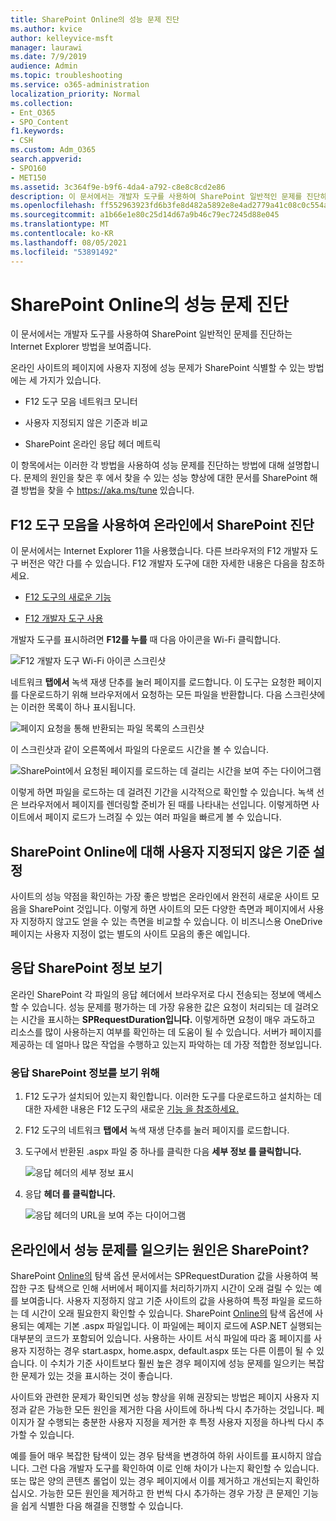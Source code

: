 ```yaml
---
title: SharePoint Online의 성능 문제 진단
ms.author: kvice
author: kelleyvice-msft
manager: laurawi
ms.date: 7/9/2019
audience: Admin
ms.topic: troubleshooting
ms.service: o365-administration
localization_priority: Normal
ms.collection:
- Ent_O365
- SPO_Content
f1.keywords:
- CSH
ms.custom: Adm_O365
search.appverid:
- SPO160
- MET150
ms.assetid: 3c364f9e-b9f6-4da4-a792-c8e8c8cd2e86
description: 이 문서에서는 개발자 도구를 사용하여 SharePoint 일반적인 문제를 진단하는 Internet Explorer 방법을 보여줍니다.
ms.openlocfilehash: ff552963923fd6b3fe8d482a5892e8e4ad2779a41c08c0c554a65b98be5a408f
ms.sourcegitcommit: a1b66e1e80c25d14d67a9b46c79ec7245d88e045
ms.translationtype: MT
ms.contentlocale: ko-KR
ms.lasthandoff: 08/05/2021
ms.locfileid: "53891492"
---
```

# <a name="diagnosing-performance-issues-with-sharepoint-online"></a>SharePoint Online의 성능 문제 진단

이 문서에서는 개발자 도구를 사용하여 SharePoint 일반적인 문제를 진단하는 Internet Explorer 방법을 보여줍니다.
  
온라인 사이트의 페이지에 사용자 지정에 성능 문제가 SharePoint 식별할 수 있는 방법에는 세 가지가 있습니다.
  
- F12 도구 모음 네트워크 모니터

- 사용자 지정되지 않은 기준과 비교

- SharePoint 온라인 응답 헤더 메트릭

이 항목에서는 이러한 각 방법을 사용하여 성능 문제를 진단하는 방법에 대해 설명합니다. 문제의 원인을 찾은 후 에서 찾을 수 있는 성능 향상에 대한 문서를 SharePoint 해결 방법을 찾을 수 https://aka.ms/tune 있습니다.
  
## <a name="using-the-f12-tool-bar-to-diagnose-performance-in-sharepoint-online"></a>F12 도구 모음을 사용하여 온라인에서 SharePoint 진단
<a name="F12ToolInfo"> </a>

이 문서에서는 Internet Explorer 11을 사용했습니다. 다른 브라우저의 F12 개발자 도구 버전은 약간 다를 수 있습니다. F12 개발자 도구에 대한 자세한 내용은 다음을 참조하세요.
  
- [F12 도구의 새로운 기능](/previous-versions/windows/internet-explorer/ie-developer/dev-guides/bg182632(v=vs.85))

- [F12 개발자 도구 사용](/previous-versions/windows/internet-explorer/ie-developer/samples/bg182326(v=vs.85))

개발자 도구를 표시하려면 **F12를 누를** 때 다음 아이콘을 Wi-Fi 클릭합니다.
  
![F12 개발자 도구 Wi-Fi 아이콘 스크린샷](../media/27acacbb-5688-459a-aa2f-5c8c5f17b76e.png)
  
네트워크 **탭에서** 녹색 재생 단추를 눌러 페이지를 로드합니다. 이 도구는 요청한 페이지를 다운로드하기 위해 브라우저에서 요청하는 모든 파일을 반환합니다. 다음 스크린샷에는 이러한 목록이 하나 표시됩니다.
  
![페이지 요청을 통해 반환되는 파일 목록의 스크린샷](../media/247a9422-76da-4b0c-bed3-ce77b05e4560.png)
  
이 스크린샷과 같이 오른쪽에서 파일의 다운로드 시간을 볼 수 있습니다.
  
![SharePoint에서 요청된 페이지를 로드하는 데 걸리는 시간을 보여 주는 다이어그램](../media/d71ad1fa-9018-4fae-82eb-c1838e7db0ff.png)
  
이렇게 하면 파일을 로드하는 데 걸려진 기간을 시각적으로 확인할 수 있습니다. 녹색 선은 브라우저에서 페이지를 렌더링할 준비가 된 때를 나타내는 선입니다. 이렇게하면 사이트에서 페이지 로드가 느려질 수 있는 여러 파일을 빠르게 볼 수 있습니다.
  
## <a name="setting-up-a-non-customized-baseline-for-sharepoint-online"></a>SharePoint Online에 대해 사용자 지정되지 않은 기준 설정
<a name="F12ToolInfo"> </a>

사이트의 성능 약점을 확인하는 가장 좋은 방법은 온라인에서 완전히 새로운 사이트 모음을 SharePoint 것입니다. 이렇게 하면 사이트의 모든 다양한 측면과 페이지에서 사용자 지정하지 않고도 얻을 수 있는 측면을 비교할 수 있습니다. 이 비즈니스용 OneDrive 페이지는 사용자 지정이 없는 별도의 사이트 모음의 좋은 예입니다.
  
## <a name="viewing-sharepoint-response-header-information"></a>응답 SharePoint 정보 보기
<a name="F12ToolInfo"> </a>

온라인 SharePoint 각 파일의 응답 헤더에서 브라우저로 다시 전송되는 정보에 액세스할 수 있습니다. 성능 문제를 평가하는 데 가장 유용한 값은 요청이 처리되는 데 걸려오는 시간을 표시하는 **SPRequestDuration입니다.** 이렇게하면 요청이 매우 과도하고 리소스를 많이 사용하는지 여부를 확인하는 데 도움이 될 수 있습니다. 서버가 페이지를 제공하는 데 얼마나 많은 작업을 수행하고 있는지 파악하는 데 가장 적합한 정보입니다.

### <a name="to-view-sharepoint-response-header-information"></a>응답 SharePoint 정보를 보기 위해
  
1. F12 도구가 설치되어 있는지 확인합니다. 이러한 도구를 다운로드하고 설치하는 데 대한 자세한 내용은 F12 도구의 새로운 [기능 을 참조하세요.](/previous-versions/windows/internet-explorer/ie-developer/dev-guides/bg182632(v=vs.85))

2. F12 도구의 네트워크 **탭에서** 녹색 재생 단추를 눌러 페이지를 로드합니다.

3. 도구에서 반환된 .aspx 파일 중 하나를 클릭한 다음 **세부 정보 를 클릭합니다.**

    ![응답 헤더의 세부 정보 표시](../media/1f8a044a-caf8-4613-be2b-7e064141ac8a.png)
  
4. 응답 **헤더 를 클릭합니다.**

    ![응답 헤더의 URL을 보여 주는 다이어그램](../media/efc7076e-447e-447e-882a-ae3aa721e2c3.png)
  
## <a name="whats-causing-performance-issues-in-sharepoint-online"></a>온라인에서 성능 문제를 일으키는 원인은 SharePoint?
<a name="F12ToolInfo"> </a>

SharePoint [Online의](navigation-options-for-sharepoint-online.md) 탐색 옵션 문서에서는 SPRequestDuration 값을 사용하여 복잡한 구조 탐색으로 인해 서버에서 페이지를 처리하기까지 시간이 오래 걸릴 수 있는 예를 보여줍니다. 사용자 지정하지 않고 기준 사이트의 값을 사용하여 특정 파일을 로드하는 데 시간이 오래 필요한지 확인할 수 있습니다. SharePoint [Online의](navigation-options-for-sharepoint-online.md) 탐색 옵션에 사용되는 예제는 기본 .aspx 파일입니다. 이 파일에는 페이지 로드에 ASP.NET 실행되는 대부분의 코드가 포함되어 있습니다. 사용하는 사이트 서식 파일에 따라 홈 페이지를 사용자 지정하는 경우 start.aspx, home.aspx, default.aspx 또는 다른 이름이 될 수 있습니다. 이 수치가 기준 사이트보다 훨씬 높은 경우 페이지에 성능 문제를 일으키는 복잡한 문제가 있는 것을 표시하는 것이 좋습니다.
  
사이트와 관련한 문제가 확인되면 성능 향상을 위해 권장되는 방법은 페이지 사용자 지정과 같은 가능한 모든 원인을 제거한 다음 사이트에 하나씩 다시 추가하는 것입니다. 페이지가 잘 수행되는 충분한 사용자 지정을 제거한 후 특정 사용자 지정을 하나씩 다시 추가할 수 있습니다.
  
예를 들어 매우 복잡한 탐색이 있는 경우 탐색을 변경하여 하위 사이트를 표시하지 않습니다. 그런 다음 개발자 도구를 확인하여 이로 인해 차이가 나는지 확인할 수 있습니다. 또는 많은 양의 콘텐츠 롤업이 있는 경우 페이지에서 이를 제거하고 개선되는지 확인하십시오. 가능한 모든 원인을 제거하고 한 번씩 다시 추가하는 경우 가장 큰 문제인 기능을 쉽게 식별한 다음 해결을 진행할 수 있습니다.
